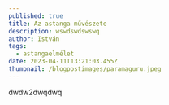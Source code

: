 ```yaml
---
published: true
title: Az astanga művészete
description: wswdswdswswq
author: István
tags:
  - astangaelmélet
date: 2023-04-11T13:21:03.455Z
thumbnail: /blogpostimages/paramaguru.jpeg
---
```

dwdw2dwqdwq